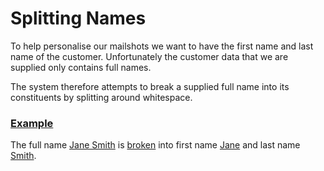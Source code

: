 # Splitting Names

To help personalise our mailshots we want to have the first name and last name of the customer. 
Unfortunately the customer data that we are supplied only contains full names.

The system therefore attempts to break a supplied full name into its constituents by splitting around whitespace.

### [Example](- "basic")

The full name [Jane Smith](- "#name") is [broken](- "#result = split(#name)") into first name [Jane](- "?=#result.firstName") and last name [Smith](- "?=#result.lastName").

